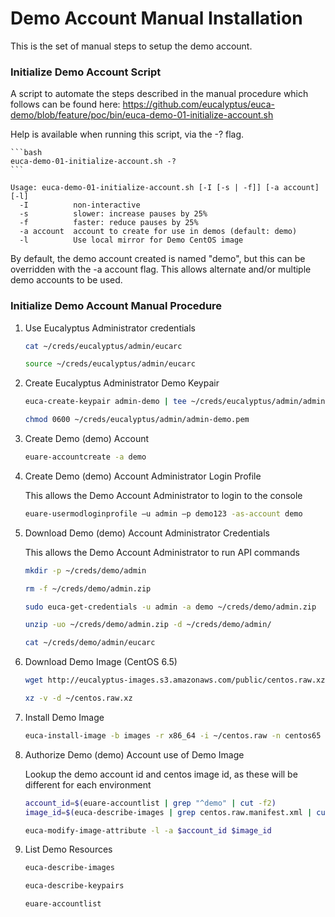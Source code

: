 # Demo Account Manual Installation

This is the set of manual steps to setup the demo account.

### Initialize Demo Account Script

A script to automate the steps described in the manual procedure which follows can be found here:
https://github.com/eucalyptus/euca-demo/blob/feature/poc/bin/euca-demo-01-initialize-account.sh

Help is available when running this script, via the -? flag.

    ```bash
    euca-demo-01-initialize-account.sh -?
    ```

    Usage: euca-demo-01-initialize-account.sh [-I [-s | -f]] [-a account] [-l]
      -I          non-interactive
      -s          slower: increase pauses by 25%
      -f          faster: reduce pauses by 25%
      -a account  account to create for use in demos (default: demo)
      -l          Use local mirror for Demo CentOS image

By default, the demo account created is named "demo", but this can be overridden with the -a account flag.
This allows alternate and/or multiple demo accounts to be used.

### Initialize Demo Account Manual Procedure

1. Use Eucalyptus Administrator credentials

    ```bash
    cat ~/creds/eucalyptus/admin/eucarc

    source ~/creds/eucalyptus/admin/eucarc
    ```

2. Create Eucalyptus Administrator Demo Keypair

    ```bash
    euca-create-keypair admin-demo | tee ~/creds/eucalyptus/admin/admin-demo.pem

    chmod 0600 ~/creds/eucalyptus/admin/admin-demo.pem
    ```

3. Create Demo (demo) Account

    ```bash
    euare-accountcreate -a demo
    ```

4. Create Demo (demo) Account Administrator Login Profile

    This allows the Demo Account Administrator to login to the console

    ```bash
    euare-usermodloginprofile –u admin –p demo123 -as-account demo
    ```

5. Download Demo (demo) Account Administrator Credentials

    This allows the Demo Account Administrator to run API commands

    ```bash
    mkdir -p ~/creds/demo/admin

    rm -f ~/creds/demo/admin.zip

    sudo euca-get-credentials -u admin -a demo ~/creds/demo/admin.zip

    unzip -uo ~/creds/demo/admin.zip -d ~/creds/demo/admin/

    cat ~/creds/demo/admin/eucarc
    ```

6. Download Demo Image (CentOS 6.5)

    ```bash
    wget http://eucalyptus-images.s3.amazonaws.com/public/centos.raw.xz -O ~/centos.raw.xz

    xz -v -d ~/centos.raw.xz
    ```

7. Install Demo Image

    ```bash
    euca-install-image -b images -r x86_64 -i ~/centos.raw -n centos65 --virtualization-type hvm
    ```

8. Authorize Demo (demo) Account use of Demo Image

    Lookup the demo account id and centos image id, as these will be different for each environment

    ```bash
    account_id=$(euare-accountlist | grep "^demo" | cut -f2)
    image_id=$(euca-describe-images | grep centos.raw.manifest.xml | cut -f2)

    euca-modify-image-attribute -l -a $account_id $image_id
    ```

9. List Demo Resources

    ```bash
    euca-describe-images

    euca-describe-keypairs

    euare-accountlist
    ```
